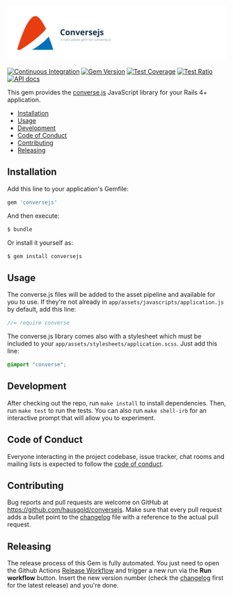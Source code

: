 ![Conversejs](doc/assets/project.svg)

[![Continuous Integration](https://github.com/hausgold/conversejs/actions/workflows/test.yml/badge.svg?branch=master)](https://github.com/hausgold/conversejs/actions/workflows/test.yml)
[![Gem Version](https://badge.fury.io/rb/conversejs.svg)](https://badge.fury.io/rb/conversejs)
[![Test Coverage](https://automate-api.hausgold.de/v1/coverage_reports/conversejs/coverage.svg)](https://knowledge.hausgold.de/coverage)
[![Test Ratio](https://automate-api.hausgold.de/v1/coverage_reports/conversejs/ratio.svg)](https://knowledge.hausgold.de/coverage)
[![API docs](https://automate-api.hausgold.de/v1/coverage_reports/conversejs/documentation.svg)](https://www.rubydoc.info/gems/conversejs)

This gem provides the [converse.js](https://conversejs.org/) JavaScript library
for your Rails 4+ application.

- [Installation](#installation)
- [Usage](#usage)
- [Development](#development)
- [Code of Conduct](#code-of-conduct)
- [Contributing](#contributing)
- [Releasing](#releasing)

## Installation

Add this line to your application's Gemfile:

```ruby
gem 'conversejs'
```

And then execute:

```bash
$ bundle
```

Or install it yourself as:

```bash
$ gem install conversejs
```

## Usage

The converse.js files will be added to the asset pipeline and available for you
to use. If they're not already in `app/assets/javascripts/application.js` by
default, add this line:

```js
//= require converse
```

The converse.js library comes also with a stylesheet which must be included to
your `app/assets/stylesheets/application.scss`. Just add this line:

```css
@import "converse";
```

## Development

After checking out the repo, run `make install` to install dependencies. Then,
run `make test` to run the tests. You can also run `make shell-irb` for an
interactive prompt that will allow you to experiment.

## Code of Conduct

Everyone interacting in the project codebase, issue tracker, chat
rooms and mailing lists is expected to follow the [code of
conduct](./CODE_OF_CONDUCT.md).

## Contributing

Bug reports and pull requests are welcome on GitHub at
https://github.com/hausgold/conversejs. Make sure that every pull request adds
a bullet point to the [changelog](./CHANGELOG.md) file with a reference to the
actual pull request.

## Releasing

The release process of this Gem is fully automated. You just need to open the
Github Actions [Release
Workflow](https://github.com/hausgold/conversejs/actions/workflows/release.yml)
and trigger a new run via the **Run workflow** button. Insert the new version
number (check the [changelog](./CHANGELOG.md) first for the latest release) and
you're done.
